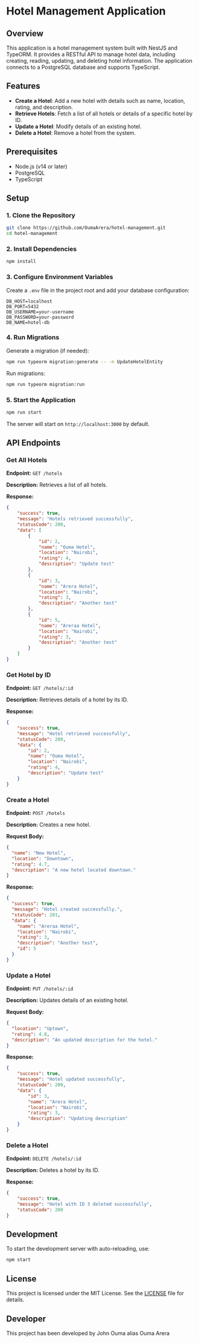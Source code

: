# Hotel Management Application

## Overview

This application is a hotel management system built with NestJS and TypeORM. It provides a RESTful API to manage hotel data, including creating, reading, updating, and deleting hotel information. The application connects to a PostgreSQL database and supports TypeScript.

## Features

- **Create a Hotel**: Add a new hotel with details such as name, location, rating, and description.
- **Retrieve Hotels**: Fetch a list of all hotels or details of a specific hotel by ID.
- **Update a Hotel**: Modify details of an existing hotel.
- **Delete a Hotel**: Remove a hotel from the system.

## Prerequisites

- Node.js (v14 or later)
- PostgreSQL
- TypeScript

## Setup

### 1. Clone the Repository

```bash
git clone https://github.com/OumaArera/hotel-management.git
cd hotel-management
```

### 2. Install Dependencies

```bash
npm install
```

### 3. Configure Environment Variables

Create a `.env` file in the project root and add your database configuration:

```
DB_HOST=localhost
DB_PORT=5432
DB_USERNAME=your-username
DB_PASSWORD=your-password
DB_NAME=hotel-db
```

### 4. Run Migrations

Generate a migration (if needed):

```bash
npm run typeorm migration:generate -- -n UpdateHotelEntity
```

Run migrations:

```bash
npm run typeorm migration:run
```

### 5. Start the Application

```bash
npm run start
```

The server will start on `http://localhost:3000` by default.

## API Endpoints

### Get All Hotels

**Endpoint:** `GET /hotels`

**Description:** Retrieves a list of all hotels.

**Response:**
```json
{
    "success": true,
    "message": "Hotels retrieved successfully",
    "statusCode": 200,
    "data": [
        {
            "id": 2,
            "name": "Ouma Hotel",
            "location": "Nairobi",
            "rating": 4,
            "description": "Update test"
        },
        {
            "id": 3,
            "name": "Arera Hotel",
            "location": "Nairobi",
            "rating": 3,
            "description": "Another test"
        },
        {
            "id": 5,
            "name": "Areraa Hotel",
            "location": "Nairobi",
            "rating": 3,
            "description": "Another test"
        }
    ]
}
```

### Get Hotel by ID

**Endpoint:** `GET /hotels/:id`

**Description:** Retrieves details of a hotel by its ID.

**Response:**
```json
{
    "success": true,
    "message": "Hotel retrieved successfully",
    "statusCode": 200,
    "data": {
        "id": 2,
        "name": "Ouma Hotel",
        "location": "Nairobi",
        "rating": 4,
        "description": "Update test"
    }
}
```

### Create a Hotel

**Endpoint:** `POST /hotels`

**Description:** Creates a new hotel.

**Request Body:**
```json
{
  "name": "New Hotel",
  "location": "Downtown",
  "rating": 4.7,
  "description": "A new hotel located downtown."
}
```

**Response:**
```json
{
  "success": true,
  "message": "Hotel created successfully.",
  "statusCode": 201,
  "data": {
    "name": "Areraa Hotel",
    "location": "Nairobi",
    "rating": 3,
    "description": "Another test",
    "id": 5
  }
}
```

### Update a Hotel

**Endpoint:** `PUT /hotels/:id`

**Description:** Updates details of an existing hotel.

**Request Body:**
```json
{
  "location": "Uptown",
  "rating": 4.8,
  "description": "An updated description for the hotel."
}
```

**Response:**
```json
{
    "success": true,
    "message": "Hotel updated successfully",
    "statusCode": 200,
    "data": {
        "id": 3,
        "name": "Arera Hotel",
        "location": "Nairobi",
        "rating": 3,
        "description": "Updating description"
    }
}
```

### Delete a Hotel

**Endpoint:** `DELETE /hotels/:id`

**Description:** Deletes a hotel by its ID.

**Response:**
```json
{
    "success": true,
    "message": "Hotel with ID 3 deleted successfully",
    "statusCode": 200
}
```

## Development

To start the development server with auto-reloading, use:

```bash
npm start
```

## License

This project is licensed under the MIT License. See the [LICENSE](LICENSE) file for details.

## Developer
This project has been developed by John Ouma alias Ouma Arera
